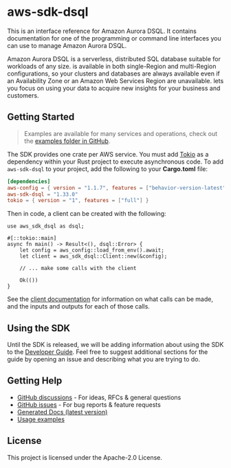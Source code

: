 # aws-sdk-dsql

This is an interface reference for Amazon Aurora DSQL. It contains documentation for one of the programming or command line interfaces you can use to manage Amazon Aurora DSQL.

Amazon Aurora DSQL is a serverless, distributed SQL database suitable for workloads of any size. is available in both single-Region and multi-Region configurations, so your clusters and databases are always available even if an Availability Zone or an Amazon Web Services Region are unavailable. lets you focus on using your data to acquire new insights for your business and customers.

## Getting Started

> Examples are available for many services and operations, check out the
> [examples folder in GitHub](https://github.com/awslabs/aws-sdk-rust/tree/main/examples).

The SDK provides one crate per AWS service. You must add [Tokio](https://crates.io/crates/tokio)
as a dependency within your Rust project to execute asynchronous code. To add `aws-sdk-dsql` to
your project, add the following to your **Cargo.toml** file:

```toml
[dependencies]
aws-config = { version = "1.1.7", features = ["behavior-version-latest"] }
aws-sdk-dsql = "1.33.0"
tokio = { version = "1", features = ["full"] }
```

Then in code, a client can be created with the following:

```rust,no_run
use aws_sdk_dsql as dsql;

#[::tokio::main]
async fn main() -> Result<(), dsql::Error> {
    let config = aws_config::load_from_env().await;
    let client = aws_sdk_dsql::Client::new(&config);

    // ... make some calls with the client

    Ok(())
}
```

See the [client documentation](https://docs.rs/aws-sdk-dsql/latest/aws_sdk_dsql/client/struct.Client.html)
for information on what calls can be made, and the inputs and outputs for each of those calls.

## Using the SDK

Until the SDK is released, we will be adding information about using the SDK to the
[Developer Guide](https://docs.aws.amazon.com/sdk-for-rust/latest/dg/welcome.html). Feel free to suggest
additional sections for the guide by opening an issue and describing what you are trying to do.

## Getting Help

* [GitHub discussions](https://github.com/awslabs/aws-sdk-rust/discussions) - For ideas, RFCs & general questions
* [GitHub issues](https://github.com/awslabs/aws-sdk-rust/issues/new/choose) - For bug reports & feature requests
* [Generated Docs (latest version)](https://awslabs.github.io/aws-sdk-rust/)
* [Usage examples](https://github.com/awslabs/aws-sdk-rust/tree/main/examples)

## License

This project is licensed under the Apache-2.0 License.

